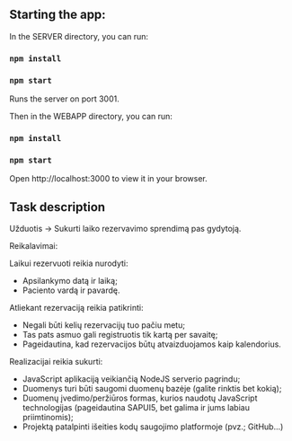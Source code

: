 ## Starting the app:

In the SERVER directory, you can run:

### `npm install`
### `npm start`

Runs the server on port 3001.

Then in the WEBAPP directory, you can run:

### `npm install`
### `npm start`
Open http://localhost:3000 to view it in your browser.


## Task description

Užduotis -> Sukurti laiko rezervavimo sprendimą pas gydytoją.

Reikalavimai:

Laikui rezervuoti reikia nurodyti:

* Apsilankymo datą ir laiką;
* Paciento vardą ir pavardę.

Atliekant rezervaciją reikia patikrinti:

* Negali būti kelių rezervacijų tuo pačiu metu;
* Tas pats asmuo gali registruotis tik kartą per savaitę;
* Pageidautina, kad rezervacijos būtų atvaizduojamos kaip kalendorius.

Realizacijai reikia sukurti:
* JavaScript aplikaciją veikiančią NodeJS serverio pagrindu;
* Duomenys turi būti saugomi duomenų bazėje (galite rinktis bet kokią);
* Duomenų įvedimo/peržiūros formas, kurios naudotų JavaScript technologijas  (pageidautina SAPUI5, bet galima ir jums labiau priimtinomis);
* Projektą patalpinti išeities kodų saugojimo platformoje (pvz.; GitHub...)